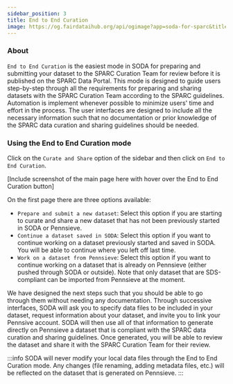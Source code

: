 ```yaml
---
sidebar_position: 3
title: End to End Curation
image: https://og.fairdataihub.org/api/ogimage?app=soda-for-sparc&title=What%20is%20SODA%20for%20SPARC%3F&description=SODA%20(Software%20to%20Organize%20Data%20Automatically)%20for%20SPARC%20is%20a%20cross-platform%20desktop%20software%20that%20allows%20SPARC-funded%20researchers%20to%20easily%20comply%20with%20the%20FAIR%20SPARC%20Data%20curation%20and%20sharing%20guidelines.
---
```


### About

`End to End Curation` is the easiest mode in SODA for preparing and submitting your dataset to the SPARC Curation Team for review before it is published on the SPARC Data Portal. This mode is designed to guide users step-by-step through all the requirements for preparing and sharing datasets with the SPARC Curation Team according to the SPARC guidelines. Automation is implement whenever possible to minimize users' time and effort in the process. The user interfaces are designed to include all the necessary information such that no documentation or prior knowledge of the SPARC data curation and sharing guidelines should be needed.

### Using the End to End Curation mode

Click on the `Curate and Share` option of the sidebar and then click on `End to End Curation`.

[Include screenshot of the main page here with hover over the End to End Curation button]

On the first page there are three options available:

- `Prepare and submit a new dataset`: Select this option if you are starting to curate and share a new dataset that has not been previously started in SODA or Pennsieve.
- `Continue a dataset saved in SODA`: Select this option if you want to continue working on a dataset previously started and saved in SODA. You will be able to continue where you left off last time.
- `Work on a dataset from Pennsieve`: Select this option if you want to continue working on a dataset that is already on Pennsieve (either pushed through SODA or outside). Note that only dataset that are SDS-compliant can be imported from Pennsieve at the moment.

We have designed the next steps such that you should be able to go through them without needing any documentation. Through successive interfaces, SODA will ask you to specify data files to be included in your dataset, request information about your dataset, and invite you to link your Pennsive account. SODA will then use all of that information to generate directly on Pennsieve a dataset that is compliant with the SPARC data curation and sharing guidelines. Once generated, you will be able to review the dataset and share it with the SPARC Curation Team for their review.

:::info
SODA will never modify your local data files through the End to End Curation mode. Any changes (file renaming, adding metadata files, etc.) will be reflected on the dataset that is generated on Pennsieve.
:::

<PageFeedback />
